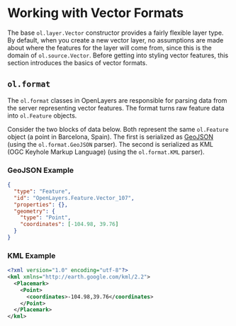 # Working with Vector Formats

The base `ol.layer.Vector` constructor provides a fairly flexible layer type. By default, when you create a new vector layer, no assumptions are made about where the features for the layer will come from, since this is the domain of `ol.source.Vector`.  Before getting into styling vector features, this section introduces the basics of vector formats.

## `ol.format`

The `ol.format` classes in OpenLayers are responsible for parsing data from the server representing vector features. The format turns raw feature data into `ol.Feature` objects.

Consider the two blocks of data below. Both represent the same `ol.Feature` object (a point in Barcelona, Spain). The first is serialized as [GeoJSON](http://geojson.org>) (using the `ol.format.GeoJSON` parser). The second is serialized as KML (OGC Keyhole Markup Language) (using the `ol.format.KML` parser).

### GeoJSON Example

```json
{
  "type": "Feature",
  "id": "OpenLayers.Feature.Vector_107",
  "properties": {},
  "geometry": {
    "type": "Point",
    "coordinates": [-104.98, 39.76]
  }
}
```

### KML Example

```xml
<?xml version="1.0" encoding="utf-8"?>
<kml xmlns="http://earth.google.com/kml/2.2">
  <Placemark>
    <Point>
      <coordinates>-104.98,39.76</coordinates>
    </Point>
  </Placemark>
</kml>
```
